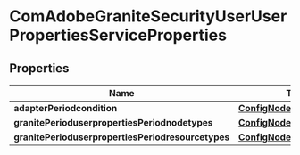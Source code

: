 
# ComAdobeGraniteSecurityUserUserPropertiesServiceProperties

## Properties
Name | Type | Description | Notes
------------ | ------------- | ------------- | -------------
**adapterPeriodcondition** | [**ConfigNodePropertyString**](ConfigNodePropertyString.md) |  |  [optional]
**granitePerioduserpropertiesPeriodnodetypes** | [**ConfigNodePropertyArray**](ConfigNodePropertyArray.md) |  |  [optional]
**granitePerioduserpropertiesPeriodresourcetypes** | [**ConfigNodePropertyArray**](ConfigNodePropertyArray.md) |  |  [optional]



